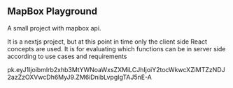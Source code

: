 ## MapBox Playground

A small project with mapbox api.

It is a nextjs project, but at this point in time only the client side React concepts are used.
It is for evaluating which functions can be in server side according to use cases and requirements

pk.eyJ1Ijoibmlrb2xhb3MtYWNoaWxsZXMiLCJhIjoiY2tocWkwcXZiMTZzNDJ2azZzOXVwcDh6MyJ9.ZM6iDnibLvpgIgTAJ5nE-A
